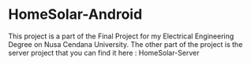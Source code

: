 # HomeSolar-Android
This project is a part of the Final Project for my Electrical Engineering Degree on Nusa Cendana University.
The other part of the project is the server project that you can find it here : HomeSolar-Server
